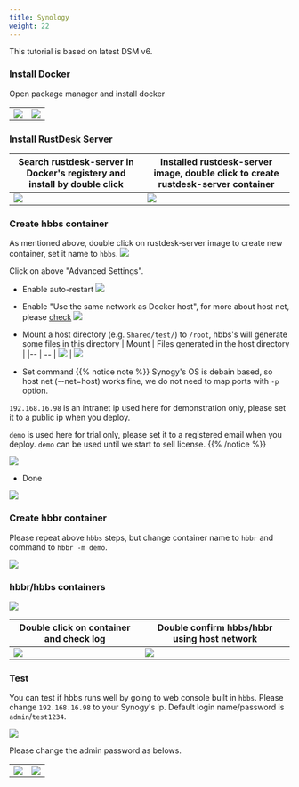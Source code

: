 ```yaml
---
title: Synology
weight: 22
---
```


This tutorial is based on latest DSM v6.

### Install Docker

Open package manager and install docker

|             |                                                   |
| --------------- | -------------------------------------------------------- |
![](/docs/en/self-host/synogy/images/package-manager.png) | ![](/docs/en/self-host/synogy/images/docker.png)


### Install RustDesk Server

| Search rustdesk-server in Docker's registery and install by double click  |   Installed rustdesk-server image, double click to create rustdesk-server container                                    |
| --------------- | -------------------------------------------------------- |
![](/docs/en/self-host/synogy/images/pull-rustdesk-server.png) | ![](/docs/en/self-host/synogy/images/rustdesk-server-installed.png)


### Create hbbs container

As mentioned above, double click on rustdesk-server image to create new container, set it name to `hbbs`.
![](/docs/en/self-host/synogy/images/hbbs.png) 

Click on above "Advanced Settings".

- Enable auto-restart
![](/docs/en/self-host/synogy/images/auto-restart.png) 

- Enable "Use the same network as Docker host", for more about host net, please [check](/docs/en/self-host/install/#net-host)
![](/docs/en/self-host/synogy/images/host-net.png) 

- Mount a host directory (e.g. `Shared/test/`) to `/root`, hbbs's will generate some files in this directory
| Mount | Files generated in the host directory |
|-- | -- |
![](/docs/en/self-host/synogy/images/mount.png?width=500px) | ![](/docs/en/self-host/synogy/images/mounted-dir.png?width=300px) 

- Set command
{{% notice note %}}
Synogy's OS is debain based, so host net (--net=host) works fine, we do not need to map ports with `-p` option.

`192.168.16.98` is an intranet ip used here for demonstration only, please set it to a public ip when you deploy.

`demo` is used here for trial only, please set it to a registered email when you deploy. `demo` can be used until we start to sell license.
{{% /notice %}}

![](/docs/en/self-host/synogy/images/hbbs-cmd.png) 

- Done
  
![](/docs/en/self-host/synogy/images/hbbs-config.png) 

### Create hbbr container

Please repeat above `hbbs` steps, but change container name to `hbbr` and command to `hbbr -m demo`.

![](/docs/en/self-host/synogy/images/hbbr-config.png) 

### hbbr/hbbs containers

![](/docs/en/self-host/synogy/images/containers.png?width=500px)


| Double click on container and check log | Double confirm hbbs/hbbr using host network |
|-- | -- |
![](/docs/en/self-host/synogy/images/log.png?width=500px) | ![](/docs/en/self-host/synogy/images/network-types.png?width=500px)

### Test

You can test if hbbs runs well by going to web console built in `hbbs`. Please change `192.168.16.98` to your Synogy's ip. Default login name/password is `admin`/`test1234`.

![](/docs/en/self-host/synogy/images/console.png?width=500px)

Please change the admin password as belows.

| | |
|- | -|
![](/docs/en/self-host/synogy/images/go-to-settings.png?width=500px) | ![](/docs/en/self-host/synogy/images/change-password.png?width=500px)


